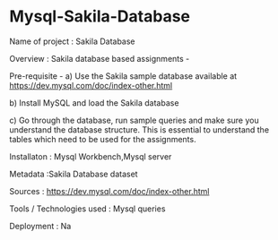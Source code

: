 # Mysql-Sakila-Database

Name of project : Sakila Database

Overview : Sakila database based assignments - 

Pre-requisite - 
a) Use the Sakila sample database available at 
https://dev.mysql.com/doc/index-other.html

b) Install MySQL and load the Sakila database 

c) Go through the database, run sample queries and make sure you understand the database structure. This is essential to understand the tables which need to be used for the assignments.

Installaton : Mysql Workbench,Mysql server

Metadata :Sakila Database dataset

Sources : https://dev.mysql.com/doc/index-other.html

Tools / Technologies used : Mysql queries

Deployment : Na

